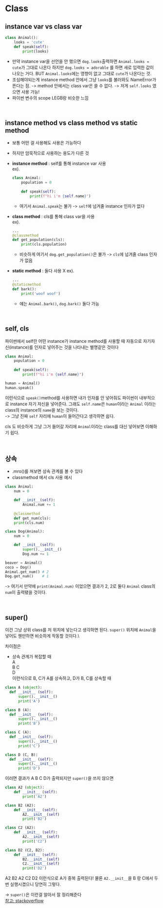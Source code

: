 # Class

## instance var vs class var
```python
class Animal():
    looks = 'cute'
    def speak(self):
        print(looks)
```
- 만약 instance var을 선언을 안 했으면 `dog.looks`출력하면 `Animal.looks = cute`가 그대로 나온다 하지만 `dog.looks = adorable` 를 하면 새로 입력한 값이 나오는 거다. BUT `Animal.looks`에는 영향이 없고 그대로 `cute`가 나온다는 것.
- 조심해야되는게 instance method 안에서 그냥 `looks`를 불러와도 NameError가 뜬다는 점.  -> method 안에서는 class var은 쓸 수 없다. -> 저게 `self.looks` 였으면 사용 가능!
- 파이썬 변수의 scope LEGB랑 비슷한 느낌 

<br>

## instance method vs class method vs static method
- 보통 어떤 걸 사용해도 사용은 가능하다
- 하지만 암묵적으로 사용하는 용도가 다른 것
- **instance method** : self를 통해 instance var 사용\
ex). 
    ```python
    class Animal:
        population = 0
        
        def speak(self):
            print(f"hi i'm {self.name}")
    ```
    - 여기서 `Animal.speak`는 불가 -> `self`에 넘겨줄 instance 인자가 없다

- **class method** : cls를 통해 class var을 사용\
ex).
    ```python
    ...
    @classmethod
    def get_population(cls):
        print(cls.population)
    ```
    - 비슷하게 여기서 `dog.get_population()`은 불가 -> `cls`에 넘겨줄 class 인자가 없음

- **static method** : 둘다 사용 X
ex).
    ```python
    ...
    @staticmethod
    def bark():
        print('woof woof')
    ```
    - 얘는 `Animal.bark()`, `dog.bark()` 둘다 가능

<br>

## self, cls
파이썬에서 self란 어떤 instance가 instance method를 사용할 때 자동으로 자기자신(instance)를 인자로 넣어주는 것을 나타내는 별명같은 것이다

```python
class Animal:
    population = 0
    
    def speak(self):
        print(f"hi i'm {self.name}")

human = Animal()
human.speak()
```
이런식으로 `speak()`method를 사용하면 내가 인자를 안 넣어줘도 파이썬이 내부적으로 instance 자기 자신을 넣어준다. 그래도 `self.name`은 `human`이라는 `Animal` 이라는 class의 instance의 `name`을 보는 것이다. \
-> 그냥 진짜 `self` 자리에 `human`이 들어간다고 생각하면 쉽다.

cls 도 비슷하게 그냥 그거 들어갈 자리에 `Animal`이라는 class를 대신 넣어보면 이해하기 쉽다.

<br>

## 상속
- .mro()를 쳐보면 상속 관계를 볼 수 있다
- classmethod 에서 cls 사용 예시

```python
class Animal:
    num = 0

    def __init__(self):
        Animal.num += 1
    
    @classmethod
    def get_num(cls):
    print(cls.num)

class Dog(Animal):
    num = 0

    def __init__(self):
        super().__init__()
        Dog.num += 1

beaver = Animal()
coco = Dog()
Animal.get_num() # 2
Dog.get_num()    # 1
```
-> 여기서 만약에 `print(Animal.num)` 이었으면 결과가 2, 2로 둘다 `Animal` class의 `num`이 출력됐을 것이다.

<br>

## super()
이건 그냥 상위 class를 저 위치에 넣는다고 생각하면 된다.
`super()` 위치에 `Animal`을 넣어도 웬만하면 비슷하게 작동할 것이다.\
 
 차이점은
 -  상속 관계가 복잡할 때\
 A\
 B C\
 D\
 이런식으로 B, C가 A를 상속하고, D가 B, C를 상속할 때

  ```python
  class A (object):
    def __init__ (self):
        super().__init__()
        print('A')

class B (A):
    def __init__ (self):
        super().__init__()
        print('B')

class C (A):
    def __init__ (self):
        super().__init__()
        print('C')

class D (C, B):
    def __init__ (self):
        super().__init__()
        print('D')
```
이러면 결과가 A B C D가 출력되지만 `super()`을 쓰지 않으면
```python
class A2 (object):
    def __init__ (self):
        print('A2')

class B2 (A2):
    def __init__ (self):
        A2.__init__(self)
        print('B2')

class C2 (A2):
    def __init__ (self):
        A2.__init__(self)
        print('C2')

class D2 (C2, B2):
    def __init__ (self):
        B2.__init__(self)
        C2.__init__(self)
        print('D2')
```
A2 B2 A2 C2 D2 이런식으로 A가 중복 출력된다! 물론 `A2.__init__`을 B 랑 C에서 두번 실행시켰으니 당연히 그렇다.

-> `super()`은 이런걸 알아서 잘 정리해준다\
[참고: stackoverflow](https://stackoverflow.com/questions/21639788/difference-between-super-and-calling-superclass-directly)


